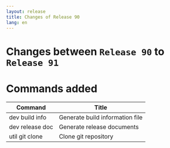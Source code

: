 ```yaml
---
layout: release
title: Changes of Release 90
lang: en
---
```


# Changes between `Release 90` to `Release 91`

# Commands added


| Command         | Title                           |
|-----------------|---------------------------------|
| dev build info  | Generate build information file |
| dev release doc | Generate release documents      |
| util git clone  | Clone git repository            |



